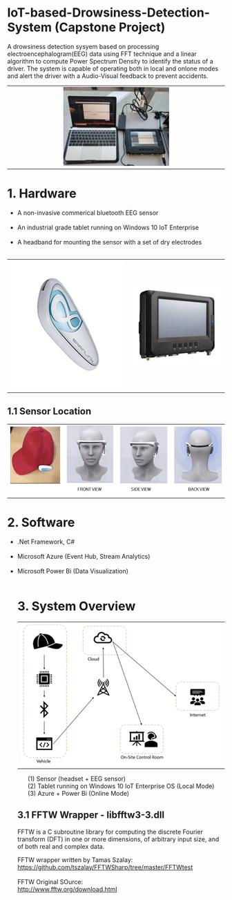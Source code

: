 # IoT-based-Drowsiness-Detection-System (Capstone Project)
A drowsiness detection sysyem based on processing electroencephalogram(EEG) data using FFT technique and a linear algorithm to compute Power Spectrum Density to identify the status of a driver. The system is capable of operating both in local and onlone modes and alert the driver with a Audio-Visual feedback to prevent accidents. 

<table align="center">
  <tr align="center"><td><img src = 'img/system.jpg' width="50%" ></td></tr>
</table>

<H1> 1. Hardware </H1>
<ul type ="disk">
  <li>A non-invasive commerical bluetooth EEG sensor </li><br>
  <li>An industrial grade tablet running on Windows 10 IoT Enterprise</li><br>
  <li>A headband for mounting the sensor with a set of dry electrodes</li><br>
</ul>
<table>
  <tr align="center"><td> <img src ='img/eegsensor.jpg' width="300px" height="300px"> </td> <td> <img src='img/mt7000.jpg'> </td></tr>
</table>

<H2> 1.1 Sensor Location </H2>
<table align="center">
  <tr><td> <img src = 'img/sensorlocation.jpg'> </td></tr>
</table>

<H1> 2. Software </H1>
<ul type="disk">
  <li>.Net Framework, C#</li> <br>
  <li>Microsoft Azure (Event Hub, Stream Analytics)</li> <br>
  <li>Microsoft Power Bi (Data Visualization) </li> <br>
</ui>

<H1> 3. System Overview </H1>
<table>
  <tr><td><img src='img/systemdesign.PNG'></td></tr>
</table>

<ol>
(1) Sensor (headset + EEG sensor) <br>
(2) Tablet running on Windows 10 IoT Enterprise OS (Local Mode) <br>
(3) Azure + Power Bi (Online Mode) <br>
</ol>

<H2> 3.1 FFTW Wrapper - libfftw3-3.dll </H2>

FFTW is a C subroutine library for computing the discrete Fourier transform (DFT) in one or more dimensions, of arbitrary input size, and of both real and complex data.<br>

FFTW wrapper written by Tamas Szalay:<br>
https://github.com/tszalay/FFTWSharp/tree/master/FFTWtest<br>
<br>
FFTW Original SOurce:<br>
http://www.fftw.org/download.html<br>
